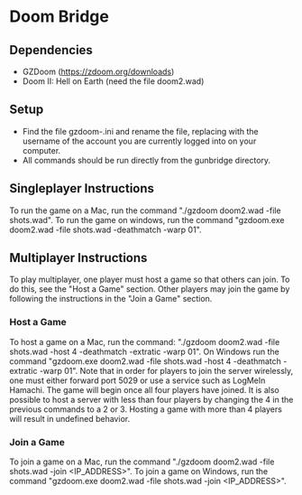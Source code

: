 # Doom Bridge

## Dependencies

- GZDoom (https://zdoom.org/downloads)
- Doom II: Hell on Earth (need the file doom2.wad)

## Setup

- Find the file gzdoom-<USER>.ini and rename the file, replacing <USER> with the username of the account you are currently logged into on your computer.
- All commands should be run directly from the gunbridge directory.


## Singleplayer Instructions

To run the game on a Mac, run the command "./gzdoom doom2.wad -file shots.wad".  To run the game on windows, run the command "gzdoom.exe doom2.wad -file shots.wad -deathmatch -warp 01".


## Multiplayer Instructions

To play multiplayer, one player must host a game so that others can join.  To do this, see the "Host a Game" section.  Other players may join the game by following the instructions in the "Join a Game" section.


### Host a Game

To host a game on a Mac, run the command: "./gzdoom doom2.wad -file shots.wad -host 4 -deathmatch -extratic -warp 01".  On Windows run the command "gzdoom.exe doom2.wad -file shots.wad -host 4 -deathmatch -extratic -warp 01".  Note that in order for players to join the server wirelessly, one must either forward port 5029 or use a service such as LogMeIn Hamachi.  The game will begin once all four players have joined.  It is also possible to host a server with less than four players by changing the 4 in the previous commands to a 2 or 3.  Hosting a game with more than 4 players will result in undefined behavior.


### Join a Game

To join a game on a Mac, run the command "./gzdoom doom2.wad -file shots.wad -join <IP_ADDRESS>".  To join a game on Windows, run the command "gzdoom.exe doom2.wad -file shots.wad -join <IP_ADDRESS>".
